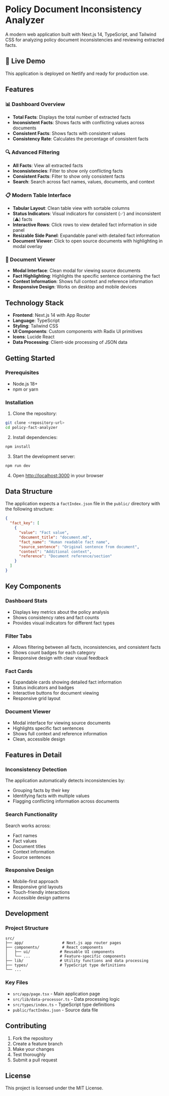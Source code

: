 # Policy Document Inconsistency Analyzer

A modern web application built with Next.js 14, TypeScript, and Tailwind CSS for analyzing policy document inconsistencies and reviewing extracted facts.

## 🚀 Live Demo

This application is deployed on Netlify and ready for production use.

## Features

### 📊 Dashboard Overview

- **Total Facts**: Displays the total number of extracted facts
- **Inconsistent Facts**: Shows facts with conflicting values across documents
- **Consistent Facts**: Shows facts with consistent values
- **Consistency Rate**: Calculates the percentage of consistent facts

### 🔍 Advanced Filtering

- **All Facts**: View all extracted facts
- **Inconsistencies**: Filter to show only conflicting facts
- **Consistent Facts**: Filter to show only consistent facts
- **Search**: Search across fact names, values, documents, and context

### 📋 Modern Table Interface

- **Tabular Layout**: Clean table view with sortable columns
- **Status Indicators**: Visual indicators for consistent (✅) and inconsistent (⚠️) facts
- **Interactive Rows**: Click rows to view detailed fact information in side panel
- **Resizable Side Panel**: Expandable panel with detailed fact information
- **Document Viewer**: Click to open source documents with highlighting in modal overlay

### 📄 Document Viewer

- **Modal Interface**: Clean modal for viewing source documents
- **Fact Highlighting**: Highlights the specific sentence containing the fact
- **Context Information**: Shows full context and reference information
- **Responsive Design**: Works on desktop and mobile devices

## Technology Stack

- **Frontend**: Next.js 14 with App Router
- **Language**: TypeScript
- **Styling**: Tailwind CSS
- **UI Components**: Custom components with Radix UI primitives
- **Icons**: Lucide React
- **Data Processing**: Client-side processing of JSON data

## Getting Started

### Prerequisites

- Node.js 18+
- npm or yarn

### Installation

1. Clone the repository:

```bash
git clone <repository-url>
cd policy-fact-analyzer
```

2. Install dependencies:

```bash
npm install
```

3. Start the development server:

```bash
npm run dev
```

4. Open [http://localhost:3000](http://localhost:3000) in your browser

## Data Structure

The application expects a `factIndex.json` file in the `public/` directory with the following structure:

```json
{
  "fact_key": [
    {
      "value": "Fact value",
      "document_title": "document.md",
      "fact_name": "Human readable fact name",
      "source_sentence": "Original sentence from document",
      "context": "Additional context",
      "reference": "Document reference/section"
    }
  ]
}
```

## Key Components

### Dashboard Stats

- Displays key metrics about the policy analysis
- Shows consistency rates and fact counts
- Provides visual indicators for different fact types

### Filter Tabs

- Allows filtering between all facts, inconsistencies, and consistent facts
- Shows count badges for each category
- Responsive design with clear visual feedback

### Fact Cards

- Expandable cards showing detailed fact information
- Status indicators and badges
- Interactive buttons for document viewing
- Responsive grid layout

### Document Viewer

- Modal interface for viewing source documents
- Highlights specific fact sentences
- Shows full context and reference information
- Clean, accessible design

## Features in Detail

### Inconsistency Detection

The application automatically detects inconsistencies by:

- Grouping facts by their key
- Identifying facts with multiple values
- Flagging conflicting information across documents

### Search Functionality

Search works across:

- Fact names
- Fact values
- Document titles
- Context information
- Source sentences

### Responsive Design

- Mobile-first approach
- Responsive grid layouts
- Touch-friendly interactions
- Accessible design patterns

## Development

### Project Structure

```
src/
├── app/                 # Next.js app router pages
├── components/          # React components
│   ├── ui/             # Reusable UI components
│   └── ...             # Feature-specific components
├── lib/                # Utility functions and data processing
├── types/              # TypeScript type definitions
└── ...
```

### Key Files

- `src/app/page.tsx` - Main application page
- `src/lib/data-processor.ts` - Data processing logic
- `src/types/index.ts` - TypeScript type definitions
- `public/factIndex.json` - Source data file

## Contributing

1. Fork the repository
2. Create a feature branch
3. Make your changes
4. Test thoroughly
5. Submit a pull request

## License

This project is licensed under the MIT License.
